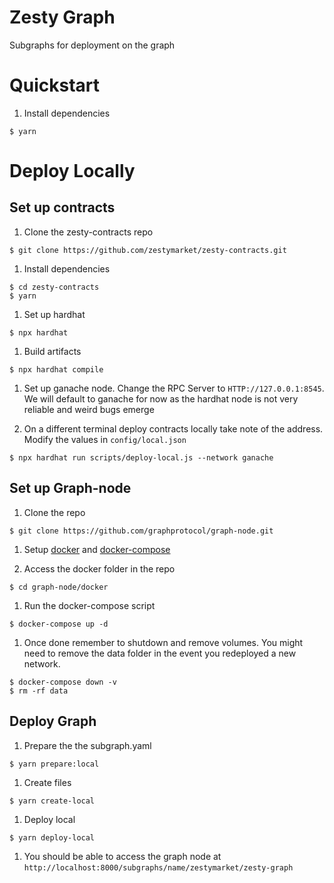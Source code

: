 # Zesty Graph
Subgraphs for deployment on the graph

# Quickstart
1. Install dependencies
```
$ yarn
```

# Deploy Locally

## Set up contracts
1. Clone the zesty-contracts repo
```
$ git clone https://github.com/zestymarket/zesty-contracts.git
```

1. Install dependencies
```
$ cd zesty-contracts
$ yarn
```

1. Set up hardhat
```
$ npx hardhat
```

1. Build artifacts
```
$ npx hardhat compile
```

1. Set up ganache node. Change the RPC Server to `HTTP://127.0.0.1:8545`. We will default to ganache for now as the hardhat node is not very reliable and weird bugs emerge

1. On a different terminal deploy contracts locally take note of the address. Modify the values in `config/local.json`
```
$ npx hardhat run scripts/deploy-local.js --network ganache
```

## Set up Graph-node
1. Clone the repo
```
$ git clone https://github.com/graphprotocol/graph-node.git
```

1. Setup [docker](https://docs.docker.com/get-docker/) and [docker-compose](https://docs.docker.com/compose/install/)

1. Access the docker folder in the repo
```
$ cd graph-node/docker
```

1. Run the docker-compose script
```
$ docker-compose up -d
```

1. Once done remember to shutdown and remove volumes. You might need to remove the data folder in the event you redeployed a new network.
```
$ docker-compose down -v
$ rm -rf data
```


## Deploy Graph
1. Prepare the the subgraph.yaml
```
$ yarn prepare:local
```

1. Create files
```
$ yarn create-local
```

1. Deploy local
```
$ yarn deploy-local
```

1. You should be able to access the graph node at `http://localhost:8000/subgraphs/name/zestymarket/zesty-graph`